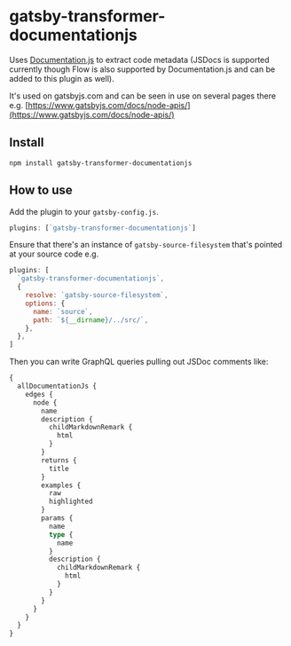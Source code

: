 # gatsby-transformer-documentationjs

Uses [Documentation.js](http://documentation.js.org/) to extract code metadata
(JSDocs is supported currently though Flow is also supported by Documentation.js
and can be added to this plugin as well).

It's used on gatsbyjs.com and can be seen in use on several pages there e.g.
[https://www.gatsbyjs.com/docs/node-apis/](https://www.gatsbyjs.com/docs/node-apis/)

## Install

`npm install gatsby-transformer-documentationjs`

## How to use

Add the plugin to your `gatsby-config.js`.

```javascript
plugins: [`gatsby-transformer-documentationjs`]
```

Ensure that there's an instance of `gatsby-source-filesystem` that's pointed at
your source code e.g.

```javascript
plugins: [
  `gatsby-transformer-documentationjs`,
  {
    resolve: `gatsby-source-filesystem`,
    options: {
      name: `source`,
      path: `${__dirname}/../src/`,
    },
  },
]
```

Then you can write GraphQL queries pulling out JSDoc comments like:

```graphql
{
  allDocumentationJs {
    edges {
      node {
        name
        description {
          childMarkdownRemark {
            html
          }
        }
        returns {
          title
        }
        examples {
          raw
          highlighted
        }
        params {
          name
          type {
            name
          }
          description {
            childMarkdownRemark {
              html
            }
          }
        }
      }
    }
  }
}
```
